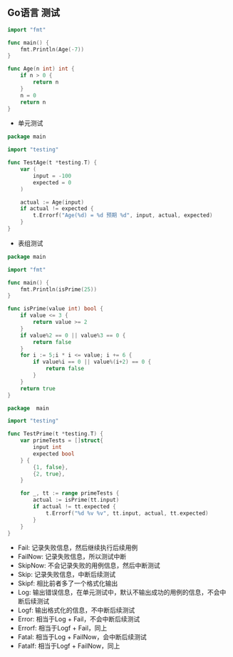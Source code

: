 ## Go语言 测试

```go
import "fmt"

func main() {
	fmt.Println(Age(-7))
}

func Age(n int) int {
	if n > 0 {
		return n
	}
	n = 0
	return n
}
```

- 单元测试
```go
package main

import "testing"

func TestAge(t *testing.T) {
	var (
		input = -100
		expected = 0
	)

	actual := Age(input)
	if actual != expected {
		t.Errorf("Age(%d) = %d 预期 %d", input, actual, expected)
	}
}
```

- 表组测试
```go
package main

import "fmt"

func main() {
	fmt.Println(isPrime(25))
}

func isPrime(value int) bool {
	if value <= 3 {
		return value >= 2
	}
	if value%2 == 0 || value%3 == 0 {
		return false
	}
	for i := 5;i * i <= value; i += 6 {
		if value%i == 0 || value%(i+2) == 0 {
			return false
		}
	}
	return true
}
```

```go
package  main

import "testing"

func TestPrime(t *testing.T) {
	var primeTests = []struct{
		input int
		expected bool
	} {
		{1, false},
		{2, true},
	}

	for _, tt := range primeTests {
		actual := isPrime(tt.input)
		if actual != tt.expected {
			t.Errorf("%d %v %v", tt.input, actual, tt.expected)
		}
	}
}
```

- Fail: 记录失败信息，然后继续执行后续用例
- FailNow: 记录失败信息，所以测试中断
- SkipNow: 不会记录失败的用例信息，然后中断测试
- Skip: 记录失败信息，中断后续测试
- Skipf: 相比前者多了一个格式化输出
- Log: 输出错误信息，在单元测试中，默认不输出成功的用例的信息，不会中断后续测试
- Logf: 输出格式化的信息，不中断后续测试
- Error: 相当于Log + Fail，不会中断后续测试
- Errorf: 相当于Logf + Fail，同上
- Fatal: 相当于Log + FailNow，会中断后续测试
- Fatalf: 相当于Logf + FailNow，同上

 

